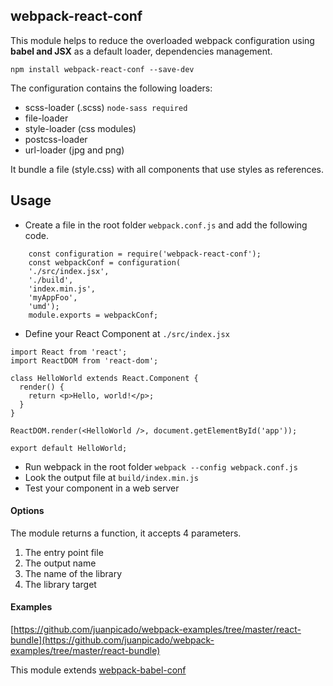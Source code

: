 ## webpack-react-conf

This module helps to reduce the overloaded webpack configuration using **babel and JSX** as a default loader, dependencies management.

    npm install webpack-react-conf --save-dev
    
The configuration contains the following loaders:

* scss-loader (.scss) `node-sass required`
* file-loader
* style-loader (css modules)
* postcss-loader
* url-loader (jpg and png)

It bundle a file (style.css) with all components that use styles as references.

## Usage

* Create a file in the root folder `webpack.conf.js` and add the following code.

````
    const configuration = require('webpack-react-conf');
    const webpackConf = configuration(
    './src/index.jsx',
    './build',
    'index.min.js',
    'myAppFoo',
    'umd');
    module.exports = webpackConf;
````

* Define your React Component at `./src/index.jsx`

`````
import React from 'react';
import ReactDOM from 'react-dom';

class HelloWorld extends React.Component {
  render() {
    return <p>Hello, world!</p>;
  }
}

ReactDOM.render(<HelloWorld />, document.getElementById('app'));

export default HelloWorld;

`````


* Run webpack in the root folder `webpack --config webpack.conf.js`
* Look the output file at `build/index.min.js`
* Test your component in a web server

#### Options

The module returns a function, it accepts 4 parameters.

1. The entry point file
2. The output name
3. The name of the library
4. The library target

#### Examples

[https://github.com/juanpicado/webpack-examples/tree/master/react-bundle](https://github.com/juanpicado/webpack-examples/tree/master/react-bundle)


This module extends [webpack-babel-conf](https://github.com/juanpicado/webpack-babel-conf)
